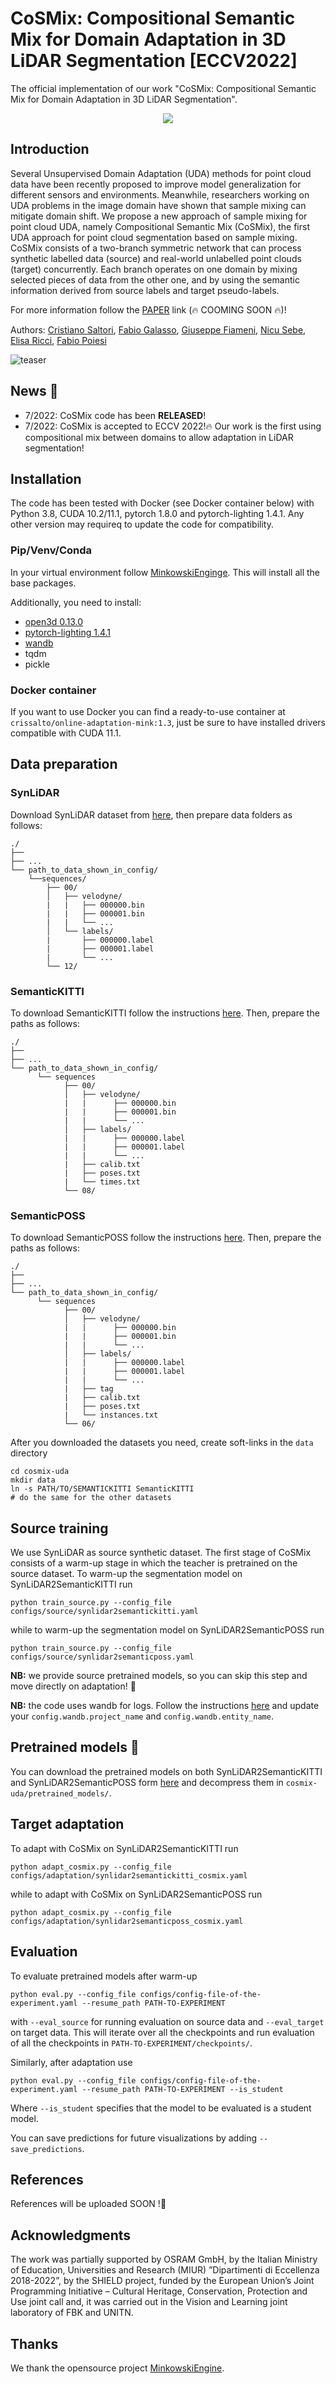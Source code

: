 # **CoSMix: Compositional Semantic Mix for Domain Adaptation in 3D LiDAR Segmentation [ECCV2022]**

The official implementation of our work "CoSMix: Compositional Semantic Mix for Domain Adaptation in 3D LiDAR Segmentation".

<p align="center">
  <img src="[http://some_place.com/image.png](https://user-images.githubusercontent.com/56728964/179712346-f3600c04-7468-41dc-b1df-5478acf4668f.gif)" />
</p>


## Introduction

Several Unsupervised Domain Adaptation (UDA) methods for point cloud data have been recently proposed to improve model generalization for different sensors and environments.
Meanwhile, researchers working on UDA problems in the image domain have shown that sample mixing can mitigate domain shift.
We propose a new approach of sample mixing for point cloud UDA, namely Compositional Semantic Mix (CoSMix), the first UDA approach for point cloud segmentation based on sample mixing.
CoSMix consists of a two-branch symmetric network that can process synthetic labelled data (source) and real-world unlabelled point clouds (target) concurrently.
Each branch operates on one domain by mixing selected pieces of data from the other one, and by using the semantic information derived from source labels and target pseudo-labels.

For more information follow the [PAPER]() link (:fire: COOMING SOON :fire:)!

Authors: [Cristiano Saltori](https://scholar.google.com/citations?user=PID7Z4oAAAAJ&hl),
         [Fabio Galasso](https://scholar.google.com/citations?user=2gSuGBEAAAAJ&hl),
         [Giuseppe Fiameni](https://scholar.google.com/citations?user=Se2mLvIAAAAJ&hl),
         [Nicu Sebe](https://scholar.google.it/citations?user=tNtjSewAAAAJ&hl),
         [Elisa Ricci](https://scholar.google.ca/citations?user=xf1T870AAAAJ&hl),
         [Fabio Poiesi](https://scholar.google.co.uk/citations?user=BQ7li6AAAAAJ&hl)

![teaser](assets/mix_teaser_complex.jpg)

## News :bell:
- 7/2022: CoSMix code has been **RELEASED**!
- 7/2022: CoSMix is accepted to ECCV 2022!:fire: Our work is the first using compositional mix between domains to allow adaptation in LiDAR segmentation!

## Installation
The code has been tested with Docker (see Docker container below) with Python 3.8, CUDA 10.2/11.1, pytorch 1.8.0 and pytorch-lighting 1.4.1.
Any other version may requireq to update the code for compatibility.

### Pip/Venv/Conda
In your virtual environment follow [MinkowskiEnginge](https://github.com/NVIDIA/MinkowskiEngine).
This will install all the base packages.

Additionally, you need to install:
- [open3d 0.13.0](http://www.open3d.org)
- [pytorch-lighting 1.4.1](https://www.pytorchlightning.ai)
- [wandb](https://docs.wandb.ai/quickstart)
- tqdm
- pickle


### Docker container
If you want to use Docker you can find a ready-to-use container at ```crissalto/online-adaptation-mink:1.3```, just be sure to have installed drivers compatible with CUDA 11.1.




## Data preparation

### SynLiDAR
Download SynLiDAR dataset from [here](https://github.com/xiaoaoran/SynLiDAR), then prepare data folders as follows:
```
./
├── 
├── ...
└── path_to_data_shown_in_config/
    └──sequences/
        ├── 00/           
        │   ├── velodyne/	
        |   |	├── 000000.bin
        |   |	├── 000001.bin
        |   |	└── ...
        │   └── labels/ 
        |       ├── 000000.label
        |       ├── 000001.label
        |       └── ...
        └── 12/
```

### SemanticKITTI
To download SemanticKITTI follow the instructions [here](http://www.semantic-kitti.org). Then, prepare the paths as follows:
```
./
├── 
├── ...
└── path_to_data_shown_in_config/
      └── sequences
            ├── 00/           
            │   ├── velodyne/	
            |   |	   ├── 000000.bin
            |   |	   ├── 000001.bin
            |   |	   └── ...
            │   ├── labels/ 
            |   |      ├── 000000.label
            |   |      ├── 000001.label
            |   |      └── ...
            |   ├── calib.txt
            |   ├── poses.txt
            |   └── times.txt
            └── 08/
```

### SemanticPOSS
To download SemanticPOSS follow the instructions [here](http://www.poss.pku.edu.cn/semanticposs.html). Then, prepare the paths as follows:
```
./
├── 
├── ...
└── path_to_data_shown_in_config/
      └── sequences
            ├── 00/           
            │   ├── velodyne/	
            |   |	   ├── 000000.bin
            |   |	   ├── 000001.bin
            |   |	   └── ...
            │   ├── labels/ 
            |   |      ├── 000000.label
            |   |      ├── 000001.label
            |   |      └── ...
            |   ├── tag
            |   ├── calib.txt
            |   ├── poses.txt
            |   └── instances.txt
            └── 06/
```


After you downloaded the datasets you need, create soft-links in the ```data``` directory
```
cd cosmix-uda
mkdir data
ln -s PATH/TO/SEMANTICKITTI SemanticKITTI
# do the same for the other datasets
```

## Source training

We use SynLiDAR as source synthetic dataset. 
The first stage of CoSMix consists of a warm-up stage in which the teacher is pretrained on the source dataset.
To warm-up the segmentation model on SynLiDAR2SemanticKITTI run

```
python train_source.py --config_file configs/source/synlidar2semantickitti.yaml
```


while to warm-up the segmentation model on SynLiDAR2SemanticPOSS run

```
python train_source.py --config_file configs/source/synlidar2semanticposs.yaml
```

**NB:** we provide source pretrained models, so you can skip this step and move directly on adaptation! :rocket:

**NB:** the code uses wandb for logs. Follow the instructions [here](https://docs.wandb.ai/quickstart) and update your ```config.wandb.project_name``` and ```config.wandb.entity_name```.


## Pretrained models :rocket:

You can download the pretrained models on both SynLiDAR2SemanticKITTI and SynLiDAR2SemanticPOSS form [here](https://drive.google.com/file/d/1cwRaIobmU0-DKDaic6Y7UX03O7MAFBV5/view?usp=sharing) and decompress them in ```cosmix-uda/pretrained_models/```.


## Target adaptation

To adapt with CoSMix on SynLiDAR2SemanticKITTI run

```
python adapt_cosmix.py --config_file configs/adaptation/synlidar2semantickitti_cosmix.yaml
```

while to adapt with CoSMix on SynLiDAR2SemanticPOSS run

```
python adapt_cosmix.py --config_file configs/adaptation/synlidar2semanticposs_cosmix.yaml
```

## Evaluation

To evaluate pretrained models after warm-up
```
python eval.py --config_file configs/config-file-of-the-experiment.yaml --resume_path PATH-TO-EXPERIMENT
```

with ```--eval_source``` for running evaluation on source data and ```--eval_target``` on target data.
This will iterate over all the checkpoints and run evaluation of all the checkpoints in ```PATH-TO-EXPERIMENT/checkpoints/```.

Similarly, after adaptation use
```
python eval.py --config_file configs/config-file-of-the-experiment.yaml --resume_path PATH-TO-EXPERIMENT --is_student
```

Where ```--is_student``` specifies that the model to be evaluated is a student model.

You can save predictions for future visualizations by adding ```--save_predictions```.

## References
References will be uploaded SOON !:rocket:

## Acknowledgments
The work was partially supported by OSRAM GmbH,  by the Italian Ministry of Education, Universities and Research (MIUR) ”Dipartimenti di Eccellenza 2018-2022”, by the SHIELD project, funded by the European Union’s Joint Programming Initiative – Cultural Heritage, Conservation, Protection and Use joint call and, it was carried out in the Vision and Learning joint laboratory of FBK and UNITN.


## Thanks

We thank the opensource project [MinkowskiEngine](https://github.com/NVIDIA/MinkowskiEngine).
